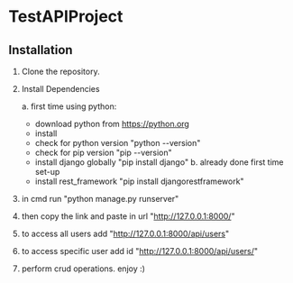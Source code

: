 # TestAPIProject

## Installation
1. Clone the repository.
2. Install Dependencies

   a. first time using python:
     - download python from https://python.org
     - install
     - check for python version "python --version"
     - check for pip version "pip --version"
     - install django globally "pip install django"
   b. already done first time set-up
     - install rest_framework "pip install djangorestframework"

3. in cmd run "python manage.py runserver"
4. then copy the link and paste in url "http://127.0.0.1:8000/"
5. to access all users add "http://127.0.0.1:8000/api/users"
6. to access specific user add id<int> "http://127.0.0.1:8000/api/users/<id>"
7. perform crud operations. enjoy :)

